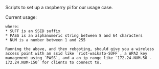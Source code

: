 Scripts to set up a raspberry pi for our usage case.

Current usage:
```sudo ./Setup.sh SUFF PASS NUM
where:
* SUFF is an SSID suffix
* PASS is an alphanumeric string between 8 and 64 characters
* NUM is a number between 1 and 255

Running the above, and then rebooting, should give you a wireless access point with an ssid like `riot-waikato-SUFF`, a WPA2 key management using `PASS`, and a an ip range like `172.24.NUM.50 - 172.24.NUM-150` for clients to connect to.
